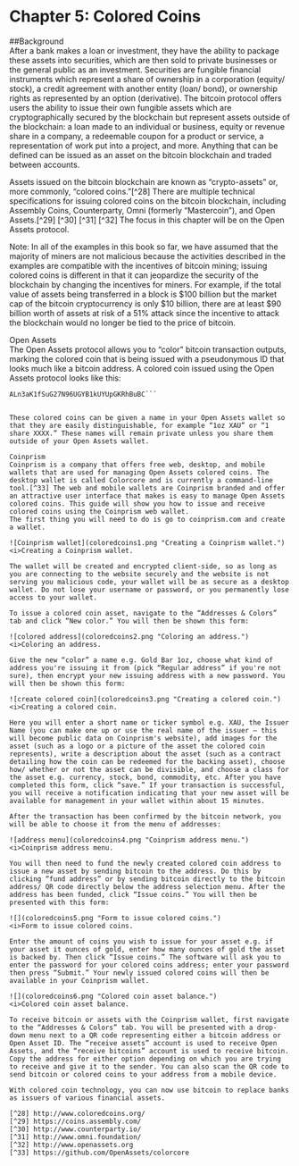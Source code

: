 # Chapter 5: Colored Coins

##Background   
After a bank makes a loan or investment, they have the ability to package these assets into securities, which are then sold to private businesses or the general public as an investment. Securities are fungible financial instruments which represent a share of ownership in a corporation (equity/ stock), a credit agreement with another entity (loan/ bond), or ownership rights as represented by an option (derivative). The bitcoin protocol offers users the ability to issue their own fungible assets which are cryptographically secured by the blockchain but represent assets outside of the blockchain: a loan made to an individual or business, equity or revenue share in a company, a redeemable coupon for a product or service, a representation of work put into a project, and more. Anything that can be defined can be issued as an asset on the bitcoin blockchain and traded between accounts.   
 
Assets issued on the bitcoin blockchain are known as “crypto-assets” or, more commonly, “colored coins.”[^28] There are multiple technical specifications for issuing colored coins on the bitcoin blockchain, including Assembly Coins, Counterparty, Omni (formerly “Mastercoin”), and Open  
Assets.[^29] [^30] [^31] [^32] The focus in this chapter will be on the Open Assets protocol.   
 
Note: In all of the examples in this book so far, we have assumed that the majority of miners are not malicious because the activities described in the examples are compatible with the incentives of bitcoin mining; issuing colored coins is different in that it can jeopardize the security of the blockchain by changing the incentives for miners. For example, if the total value of assets being transferred in a block is $100 billion but the market cap of the bitcoin cryptocurrency is only $10 billion, there are at least $90 billion worth of assets at risk of a 51% attack since the incentive to attack the blockchain would no longer be tied to the price of bitcoin.   
 
Open Assets   
The Open Assets protocol allows you to “color” bitcoin transaction outputs, marking the colored coin that is being issued with a pseudonymous ID that looks much like a bitcoin address. A colored coin issued using the Open Assets protocol looks like this:   
 
``` 
ALn3aK1fSuG27N96UGYB1kUYUpGKRhBuBC``` 
   
 
These colored coins can be given a name in your Open Assets wallet so that they are easily distinguishable, for example “1oz XAU” or “1 share XXXX.” These names will remain private unless you share them outside of your Open Assets wallet.   
 
Coinprism   
Coinprism is a company that offers free web, desktop, and mobile wallets that are used for managing Open Assets colored coins. The desktop wallet is called Colorcore and is currently a command-line tool.[^33] The web and mobile wallets are Coinprism branded and offer an attractive user interface that makes is easy to manage Open Assets colored coins. This guide will show you how to issue and receive colored coins using the Coinprism web wallet.  
The first thing you will need to do is go to coinprism.com and create a wallet.   
 
![Coinprism wallet](coloredcoins1.png "Creating a Coinprism wallet.")  
<i>Creating a Coinprism wallet.  
 
The wallet will be created and encrypted client-side, so as long as you are connecting to the website securely and the website is not serving you malicious code, your wallet will be as secure as a desktop wallet. Do not lose your username or password, or you permanently lose access to your wallet.  

To issue a colored coin asset, navigate to the “Addresses & Colors” tab and click “New color.” You will then be shown this form:  
 
![colored address](coloredcoins2.png "Coloring an address.")  
<i>Coloring an address.  
 
Give the new “color” a name e.g. Gold Bar 1oz, choose what kind of address you're issuing it from (pick “Regular address” if you're not sure), then encrypt your new issuing address with a new password. You will then be shown this form: 
 
![create colored coin](coloredcoins3.png "Creating a colored coin.")  
<i>Creating a colored coin.  
 
Here you will enter a short name or ticker symbol e.g. XAU, the Issuer Name (you can make one up or use the real name of the issuer – this will become public data on Coinprism's website), add images for the asset (such as a logo or a picture of the asset the colored coin represents), write a description about the asset (such as a contract detailing how the coin can be redeemed for the backing asset), choose how/ whether or not the asset can be divisible, and choose a class for the asset e.g. currency, stock, bond, commodity, etc. After you have completed this form, click “save.” If your transaction is successful, you will receive a notification indicating that your new asset will be available for management in your wallet within about 15 minutes.  

After the transaction has been confirmed by the bitcoin network, you will be able to choose it from the menu of addresses:  

![address menu](coloredcoins4.png "Coinprism address menu.")  
<i>Coinprism address menu.  

You will then need to fund the newly created colored coin address to issue a new asset by sending bitcoin to the address. Do this by clicking “fund address” or by sending bitcoin directly to the bitcoin address/ QR code directly below the address selection menu. After the address has been funded, click “Issue coins.” You will then be presented with this form:  

![](coloredcoins5.png "Form to issue colored coins.")  
<i>Form to issue colored coins.
 
Enter the amount of coins you wish to issue for your asset e.g. if your asset it ounces of gold, enter how many ounces of gold the asset is backed by. Then click “Issue coins.” The software will ask you to enter the password for your colored coins address; enter your password then press “Submit.” Your newly issued colored coins will then be available in your Coinprism wallet.  

![](coloredcoins6.png "Colored coin asset balance.")  
<i>Colored coin asset balance.  
 
To receive bitcoin or assets with the Coinprism wallet, first navigate to the “Addresses & Colors” tab. You will be presented with a drop-down menu next to a QR code representing either a bitcoin address or  Open Asset ID. The “receive assets” account is used to receive Open Assets, and the “receive bitcoins” account is used to receive bitcoin. Copy the address for either option depending on which you are trying to receive and give it to the sender. You can also scan the QR code to send bitcoin or colored coins to your address from a mobile device.   
 
With colored coin technology, you can now use bitcoin to replace banks as issuers of various financial assets.   
 
[^28] http://www.coloredcoins.org/   
[^29] https://coins.assembly.com/   
[^30] http://www.counterparty.io/   
[^31] http://www.omni.foundation/   
[^32] http://www.openassets.org   
[^33] https://github.com/OpenAssets/colorcore   